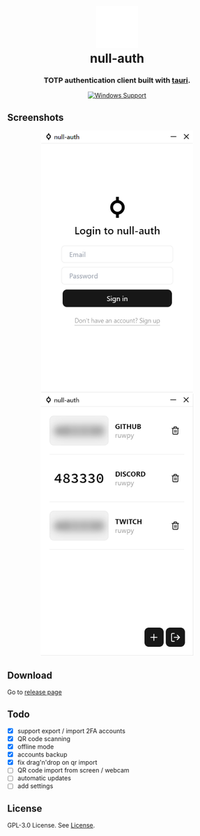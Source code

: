 <h1 align="center">
  <img src="./public/nullauth-white.svg" alt="app icon" width="96" />
  <br>
  <div>null-auth</div>
</h1>

<h3 align="center">
TOTP authentication client built with <a href="https://github.com/tauri-apps/tauri">tauri</a>.
</h3>

<div align="center">
  
[![Windows Support](https://img.shields.io/badge/Windows-0078D6?style=flat&logo=windows&logoColor=white)](https://github.com/ruwpy/null-auth/releases)

</div>

## Screenshots

<div align="center">
  <img src="./screenshots/login.png" alt="login page" height="600px" />
  <img src="./screenshots/dashboard.png" alt="dashboard page" height="600px" />
</div>

## Download

Go to [release page](https://github.com/ruwpy/null-auth/releases)

## Todo

- [x] support export / import 2FA accounts
- [x] QR code scanning
- [x] offline mode
- [x] accounts backup
- [x] fix drag'n'drop on qr import
- [ ] QR code import from screen / webcam
- [ ] automatic updates
- [ ] add settings

## License

GPL-3.0 License. See [License](./LICENSE).
